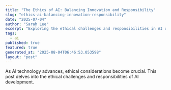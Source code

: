 ```yaml
---
title: "The Ethics of AI: Balancing Innovation and Responsibility"
slug: "ethics-ai-balancing-innovation-responsibility"
date: "2025-07-04"
author: "Sarah Lee"
excerpt: "Exploring the ethical challenges and responsibilities in AI development."
tags:
  - ai
published: true
featured: true
generated_at: "2025-08-04T06:46:53.053598"
layout: "post"
---
```


As AI technology advances, ethical considerations become crucial. This post delves into the ethical challenges and responsibilities of AI development.